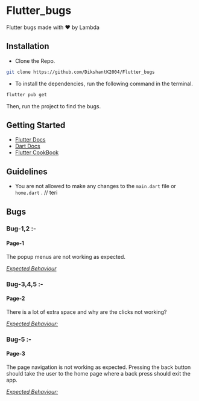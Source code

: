 # Flutter_bugs

Flutter bugs made with ♥ by Lambda

## Installation

- Clone the Repo.
```bash
git clone https://github.com/DikshantK2004/Flutter_bugs
```
- To install the dependencies, run the following command in the terminal.
```bash
flutter pub get
```


Then, run the project to find the bugs.

## Getting Started

- [Flutter Docs](https://flutter.dev/docs)
- [Dart Docs](https://dart.dev/guides)
- [Flutter CookBook](https://docs.flutter.dev/cookbook)


## Guidelines
- You are not allowed to make any changes to the `main.dart` file or `home.dart` .
// teri

## Bugs

### Bug-1,2 :- 
#### Page-1

The popup menus are not working as expected.

[*Expected Behaviour*](page1.mp4)

### Bug-3,4,5 :- 
#### Page-2

There is a lot of extra space and why are the clicks not working?

[*Expected Behaviour:*](page2.mp4)

### Bug-5 :-
#### Page-3

The page navigation is not working as expected. Pressing the back button should take the user to the home page where a back press should exit the app.


[*Expected Behaviour:*](page3.mp4)


